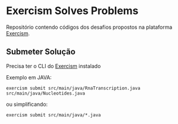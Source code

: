 # Exercism Solves Problems

Repositório contendo códigos dos desafios propostos na plataforma [Exercism](https://exercism.io/). 


## Submeter Solução

Precisa ter o CLI do [Exercism](https://exercism.io/cli) instalado

Exemplo em JAVA: 

```
exercism submit src/main/java/RnaTranscription.java src/main/java/Nucleotides.java
```

ou simplificando:

```
exercism submit src/main/java/*.java
```
